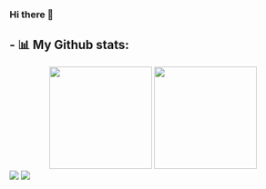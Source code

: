 ### Hi there 👋

<!--
**CauaRojas/CauaRojas** is a ✨ _special_ ✨ repository because its `README.md` (this file) appears on your GitHub profile.

Here are some ideas to get you started:

- 🔭 I’m currently working on ...
- 🌱 I’m currently learning ...
- 👯 I’m looking to collaborate on ...
- 🤔 I’m looking for help with ...
- 💬 Ask me about ...
- 📫 How to reach me: ...
- 😄 Pronouns: ...
- ⚡ Fun fact: ...
-->
## - 📊 My Github stats:
<div align="center">
  <a href="https://github.com/ReidakaiMFZ"></a>
  <img height="180em" src="https://github-readme-stats.vercel.app/api?username=ReidakaiMFZ&show_icons=true&theme=dark&include_all_commits=true&count_private=true"/>
  <img height="180em" src="https://github-readme-stats.vercel.app/api/top-langs/?username=ReidakaiMFZ&layout=compact&langs_count=7&theme=dark"/>
</div>
<div>
  <a href="https://www.linkedin.com/in/cauã-alencar-rojas-romero-02553b240/" target="_blank"><img src="https://img.shields.io/badge/-LinkedIn-%230077B5?style=for-the-badge&logo=linkedin&logoColor=white" target="_blank"></a>
  <a href = "mailto:cauarojas@hotmail.com"><img src="https://www.svgrepo.com/show/14112/email.svg" target="_blank"></a>
</div>
